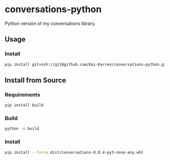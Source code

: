 # conversations-python
Python version of my conversations library.

## Usage

### Install 

```bash
pip install git+ssh://git@github.com/Kai-Karren/conversations-python.git
```

## Install from Source

### Requirements

```bash
pip install build
```

### Build

```bash
python -m build
```

### Install

```bash
pip install --force dist/conversations-0.0.4-py3-none-any.whl
```
